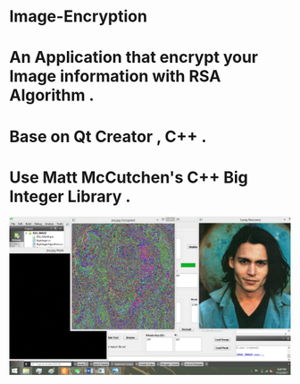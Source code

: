# Image-Encryption
# An Application that encrypt your Image information with RSA Algorithm .
# Base on Qt Creator , C++ .
# Use Matt McCutchen's C++ Big Integer Library .
![alt text](https://github.com/Baticsute/Image-Encryption/blob/master/rsaforimage.png)
